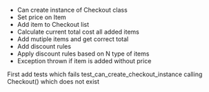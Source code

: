 - Can create instance of Checkout class
- Set price on Item
- Add item to Checkout list
- Calculate current total cost all added items
- Add mutiple items and get correct total
- Add discount rules
- Apply discount rules based on N type of items
- Exception thrown if item is added without price

First add tests which fails
test_can_create_checkout_instance
calling Checkout() which does not exist
